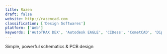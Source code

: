 ```yaml
---
title: Razen
draft: false 
website: http://razencad.com
classification: ['Design Softwares']
platform: ['Web']
keywords: ['AutoTRAX DEX', 'Autodesk EAGLE', 'CIDess', 'CometCAD', 'DipTrace', 'Electronics Workbench', 'Epoxy', 'ExpressPCB', 'FreePCB', 'Fritzing', 'KiCad', 'LibrePCB', 'LochMaster', 'MeowCAD', 'Osmond PCB', 'PADS PCB Design', 'PartSim', 'Proteus PCB design', 'gEDA Project']
---
```

Simple, powerful schematics & PCB design